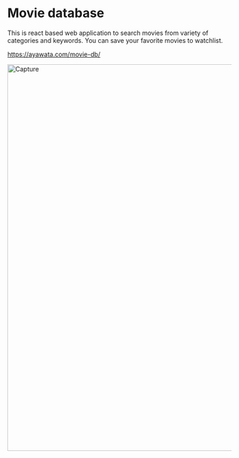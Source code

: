 # Movie database
This is react based web application to search movies from variety of categories and keywords. You can save your favorite movies to watchlist.

https://ayawata.com/movie-db/

<img width="867" alt="Capture" src="https://user-images.githubusercontent.com/67760032/123187482-1da83580-d44f-11eb-9ecf-54332ec70719.PNG">

